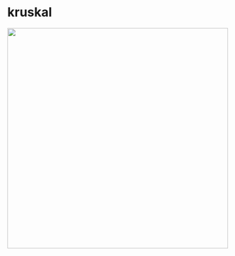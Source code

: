 # kruskal
<img src="https://user-images.githubusercontent.com/104355652/208320808-e1edb95d-81ac-42be-b6dd-18894c069a8b.jpg" width="500" >
